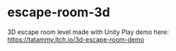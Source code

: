 # escape-room-3d
3D escape room level made with Unity
Play demo here: https://tatammy.itch.io/3d-escape-room-demo
